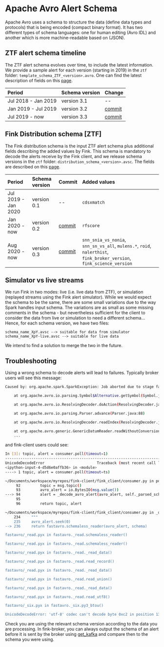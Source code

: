 # Apache Avro Alert Schema

Apache Avro uses a schema to structure the data (define data types and protocols) that is being encoded (compact binary format). It has two different types of schema languages: one for human editing (Avro IDL) and another which is more machine-readable based on (JSON).


## ZTF alert schema timeline

The ZTF alert schema evolves over time, to include the latest information. We provide a sample alert for each version (starting in 2019) in the `ztf` folder: `template_schema_ZTF_<version>.avro`. One can find the latest description of fields on this [page](https://zwickytransientfacility.github.io/ztf-avro-alert/).

| Period | Schema version | Change |
|:--------|:-------|:-------|
| Jul 2018 - Jan 2019 | version 3.1 | -- |
| Jan 2019 - Jul 2019 | version 3.2 | [commit](https://github.com/ZwickyTransientFacility/ztf-avro-alert/commit/2b4af549fc99200e3117c24634a17b5ac04ed963) |
| Jul 2019 - now | version 3.3 | [commit](https://github.com/ZwickyTransientFacility/ztf-avro-alert/commit/a4fa6a45621ccfc11e7a38f766a05c63681fd4e3#diff-c9550d5fad73447fc24ba47f95d1c6b7) |

## Fink Distribution schema [ZTF]

The Fink distribution schema is the input ZTF alert schema plus additional fields describing the added values by Fink. This schema is mandatory to decode the alerts receive by the Fink client, and we release schema versions in the `ztf` folder: `distribution_schema_<version>.avsc`. The fields are described on this [page](https://fink-broker.readthedocs.io/en/latest/science/added_values/).

| Period | Schema version | Commit | Added values |
|:--------|:-------|:-------|:-------|
| Jul 2019 - Jan 2020 | version 0.1 | -- | `cdsxmatch` |
| Jan 2020 - now | version 0.2 | [commit](https://github.com/astrolabsoftware/fink-broker/commit/bc5a03ae42513841c8c071a49f17bae1978e0e94) | `rfscore` |
| Aug 2020 - now | version 0.3 | [commit](https://github.com/astrolabsoftware/fink-broker/commit/6385288158eeafe74a4a1d69b8ee857dc95f4c71) | `snn_snia_vs_nonia`, `snn_sn_vs_all`, `mulens.*`, `roid`, `nalerthist`, `fink_broker_version`, `fink_science_version` |

## Simulator vs live streams

We run Fink in two modes: live (i.e. live data from ZTF), or simulation (replayed
streams using the Fink alert simulator). While we would expect the schema to be the same,
there are some small variations due to the way Spark handles input schema. The variations are as small as some missing comments in the schema - but nevertheless sufficient for the client to consider the data from live or simulation to need a different schema... Hence, for each schema version, we have two files:

```
schema_name_XpY.avsc --> suitable for data from simulator
schema_name_XpY-live.avsc --> suitable for live data
```

We intend to find a solution to merge the two in the future.

## Troubleshooting

Using a wrong schema to decode alerts will lead to failures. Typically broker users will see this message:

```bash
Caused by: org.apache.spark.SparkException: Job aborted due to stage failure: Task 0 in stage 0.0 failed 1 times, most recent failure: Lost task 0.0 in stage 0.0 (TID 0, localhost, executor driver): java.lang.ArrayIndexOutOfBoundsException: -28

	at org.apache.avro.io.parsing.Symbol$Alternative.getSymbol(Symbol.java:424)

	at org.apache.avro.io.ResolvingDecoder.doAction(ResolvingDecoder.java:290)

	at org.apache.avro.io.parsing.Parser.advance(Parser.java:88)

	at org.apache.avro.io.ResolvingDecoder.readIndex(ResolvingDecoder.java:267)

	at org.apache.avro.generic.GenericDatumReader.readWithoutConversion(GenericDatumReader.java:179)
	...
```

and fink-client users could see:

```bash
In [3]: topic, alert = consumer.poll(timeout=1)
---------------------------------------------------------------------------
UnicodeDecodeError                        Traceback (most recent call last)
<ipython-input-4-d5d6e0affb36> in <module>
----> 1 topic, alert = consumer.poll(timeout=ts)

~/Documents/workspace/myrepos/fink-client/fink_client/consumer.py in poll(self, timeout)
     92         topic = msg.topic()
     93         avro_alert = io.BytesIO(msg.value())
---> 94         alert = _decode_avro_alert(avro_alert, self._parsed_schema)
     95
     96         return topic, alert

~/Documents/workspace/myrepos/fink-client/fink_client/consumer.py in _decode_avro_alert(avro_alert, schema)
    234     """
    235     avro_alert.seek(0)
--> 236     return fastavro.schemaless_reader(avro_alert, schema)

fastavro/_read.pyx in fastavro._read.schemaless_reader()

fastavro/_read.pyx in fastavro._read.schemaless_reader()

fastavro/_read.pyx in fastavro._read._read_data()

fastavro/_read.pyx in fastavro._read.read_record()

fastavro/_read.pyx in fastavro._read._read_data()

fastavro/_read.pyx in fastavro._read.read_union()

fastavro/_read.pyx in fastavro._read._read_data()

fastavro/_read.pyx in fastavro._read.read_utf8()

fastavro/_six.pyx in fastavro._six.py3_btou()

UnicodeDecodeError: 'utf-8' codec can't decode byte 0xc2 in position 13: invalid continuation byte
```

Check you are using the relevant schema version according to the data you are processing. In fink-broker, you can always output the schema of an alert before it is sent by the broker using [get_kafka](https://github.com/astrolabsoftware/fink-broker/blob/master/fink_broker/distributionUtils.py#L29) and compare then to the schema you were using.
